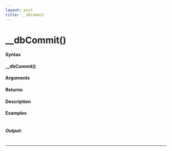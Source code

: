 ```yaml
---
layout: post
title: __dbCommit
---
```


# __dbCommit()


#### Syntax

#### __dbCommit()

#### Arguments

#### Returns

#### Description

#### Examples

```

```

##### Output:

```

```

---